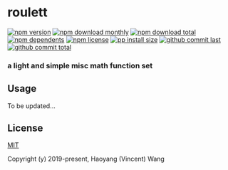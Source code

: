 # roulett

[![npm version][badge-npm-version]][url-npm]
[![npm download monthly][badge-npm-download-monthly]][url-npm]
[![npm download total][badge-npm-download-total]][url-npm]
[![npm dependents][badge-npm-dependents]][url-github]
[![npm license][badge-npm-license]][url-npm]
[![pp install size][badge-pp-install-size]][url-pp]
[![github commit last][badge-github-last-commit]][url-github]
[![github commit total][badge-github-commit-count]][url-github]

[//]: <> (Shields)
[badge-npm-version]: https://flat.badgen.net/npm/v/roulett
[badge-npm-download-monthly]: https://flat.badgen.net/npm/dm/roulett
[badge-npm-download-total]:https://flat.badgen.net/npm/dt/roulett
[badge-npm-dependents]: https://flat.badgen.net/npm/dependents/roulett
[badge-npm-license]: https://flat.badgen.net/npm/license/roulett
[badge-pp-install-size]: https://flat.badgen.net/packagephobia/install/roulett
[badge-github-last-commit]: https://flat.badgen.net/github/last-commit/hoyeungw/roulett
[badge-github-commit-count]: https://flat.badgen.net/github/commits/hoyeungw/roulett

[//]: <> (Link)
[url-npm]: https://npmjs.org/package/roulett
[url-pp]: https://packagephobia.now.sh/result?p=roulett
[url-github]: https://github.com/hoyeungw/roulett

### a light and simple misc math function set

## Usage

To be updated...

## License

[MIT](http://opensource.org/licenses/MIT)

Copyright (y) 2019-present, Haoyang (Vincent) Wang
